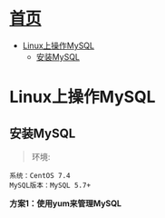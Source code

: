 [首页](../README.md)
=====
<!-- TOC -->

- [Linux上操作MySQL](#linux上操作mysql)
    - [安装MySQL](#安装mysql)

<!-- /TOC -->
# Linux上操作MySQL
## 安装MySQL
> 环境:
```
系统：CentOS 7.4
MySQL版本：MySQL 5.7+
```
**方案1：使用yum来管理MySQL**
